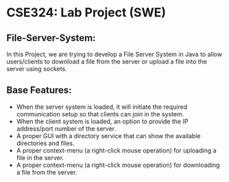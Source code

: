 # CSE324: Lab Project (SWE)
##  File-Server-System: 

In this Project, we are trying to develop a File  Server System in Java to allow users/clients to download a file from the server or upload a file into the server using sockets.

## Base Features:
* When the server system is loaded, it will initiate the required communication setup so that clients can join in the system.
* When the client system is loaded, an option to provide the IP address/port number of the server.
* A proper GUI with a directory service that can show the available directories and files.
* A proper context-menu (a right-click mouse operation) for uploading a file in the server.
* A proper context-menu (a right-click mouse operation) for downloading a file from the server.




 


